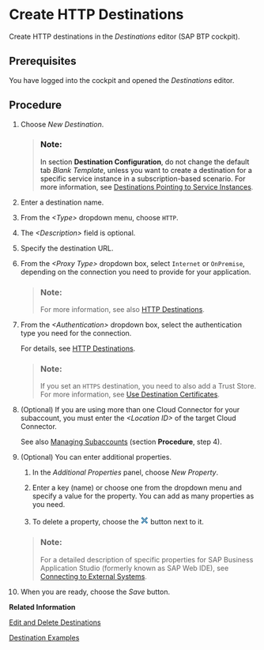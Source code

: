 <!-- loio783fa1c418a244d0abb5f153e69ca4ce -->

# Create HTTP Destinations

Create HTTP destinations in the *Destinations* editor \(SAP BTP cockpit\).



## Prerequisites

You have logged into the cockpit and opened the *Destinations* editor.



<a name="loio783fa1c418a244d0abb5f153e69ca4ce__steps_j4g_jfb_pn"/>

## Procedure

1.  Choose *New Destination*.

    > ### Note:  
    > In section **Destination Configuration**, do not change the default tab *Blank Template*, unless you want to create a destination for a specific service instance in a subscription-based scenario. For more information, see [Destinations Pointing to Service Instances](destinations-pointing-to-service-instances-685f383.md).

2.  Enter a destination name.

3.  From the *<Type\>* dropdown menu, choose `HTTP`.

4.  The *<Description\>* field is optional.

5.  Specify the destination URL.

6.  From the *<Proxy Type\>* dropdown box, select `Internet` or `OnPremise`, depending on the connection you need to provide for your application.

    > ### Note:  
    > For more information, see also [HTTP Destinations](http-destinations-42a0e6b.md).

7.  From the *<Authentication\>* dropdown box, select the authentication type you need for the connection.

    For details, see [HTTP Destinations](http-destinations-42a0e6b.md).

    > ### Note:  
    > If you set an `HTTPS` destination, you need to also add a Trust Store. For more information, see [Use Destination Certificates](use-destination-certificates-df1bb55.md).

8.  \(Optional\) If you are using more than one Cloud Connector for your subaccount, you must enter the *<Location ID\>* of the target Cloud Connector.

    See also [Managing Subaccounts](managing-subaccounts-f16df12.md) \(section **Procedure**, step 4\).

9.  \(Optional\) You can enter additional properties.

    1.  In the *Additional Properties* panel, choose *New Property*.

    2.  Enter a key \(name\) or choose one from the dropdown menu and specify a value for the property. You can add as many properties as you need.

    3.  To delete a property, choose the ![](images/Delete_property_cockpit_321c7c7.png) button next to it.


    > ### Note:  
    > For a detailed description of specific properties for SAP Business Application Studio \(formerly known as SAP Web IDE\), see [Connecting to External Systems](https://help.sap.com/viewer/9d1db9835307451daa8c930fbd9ab264/Cloud/en-US/7e49887e6fd34182bebeca5a6841a0cc.html).

10. When you are ready, choose the *Save* button.


**Related Information**  


[Edit and Delete Destinations](edit-and-delete-destinations-372dee2.md "How to edit and delete destinations in the Destinations editor (SAP BTP cockpit).")

[Destination Examples](destination-examples-3a2d575.md "Find configuration examples for HTTP and RFC destinations in SAP BTP, using different authentication types.")

